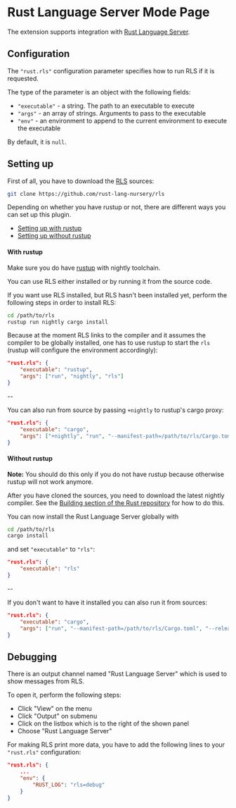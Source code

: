# Rust Language Server Mode Page

The extension supports integration with [Rust Language Server](https://github.com/rust-lang-nursery/rls).

## Configuration

The `"rust.rls"` configuration parameter specifies how to run RLS if it is requested.

The type of the parameter is an object with the following fields:

* `"executable"` - a string. The path to an executable to execute
* `"args"` - an array of strings. Arguments to pass to the executable
* `"env"` - an environment to append to the current environment to execute the executable

By default, it is `null`.

## Setting up

First of all, you have to download the [RLS](https://github.com/rust-lang-nursery/rls) sources:

```bash
git clone https://github.com/rust-lang-nursery/rls
```

Depending on whether you have rustup or not, there are different ways you can set up this plugin.

* [Setting up with rustup](#with-rustup)
* [Setting up without rustup](#without-rustup)

#### With rustup

Make sure you do have [rustup](https://github.com/rust-lang-nursery/rustup.rs) with nightly toolchain.

You can use RLS either installed or by running it from the source code.

If you want use RLS installed, but RLS hasn't been installed yet, perform the following steps in order to install RLS:

```bash
cd /path/to/rls
rustup run nightly cargo install
```

Because at the moment RLS links to the compiler and it assumes the compiler to be globally installed, one has to use rustup to start the `rls` (rustup will configure the environment accordingly):

```json
"rust.rls": {
    "executable": "rustup",
    "args": ["run", "nightly", "rls"]
}
```

--

You can also run from source by passing `+nightly` to rustup's cargo proxy:

```json
"rust.rls": {
    "executable": "cargo",
    "args": ["+nightly", "run", "--manifest-path=/path/to/rls/Cargo.toml", "--release"]
}
```

#### Without rustup

**Note:** You should do this only if you do not have rustup because otherwise rustup will not work anymore.

After you have cloned the sources, you need to download the latest nightly compiler. See the [Building section of the Rust repository](https://github.com/rust-lang/rust#building-from-source) for how to do this.

You can now install the Rust Language Server globally with

```bash
cd /path/to/rls
cargo install
```

and set `"executable"` to `"rls"`:

```json
"rust.rls": {
    "executable": "rls"
}
```

--

If you don't want to have it installed you can also run it from sources:

```json
"rust.rls": {
    "executable": "cargo",
    "args": ["run", "--manifest-path=/path/to/rls/Cargo.toml", "--release"]
}
```

## Debugging

There is an output channel named "Rust Language Server" which is used to show messages from RLS.

To open it, perform the following steps:

* Click "View" on the menu
* Click "Output" on submenu
* Click on the listbox which is to the right of the shown panel
* Choose "Rust Language Server"

For making RLS print more data, you have to add the following lines to your `"rust.rls"` configuration:

```json
"rust.rls": {
    ...
    "env": {
        "RUST_LOG": "rls=debug"
    }
}
```
